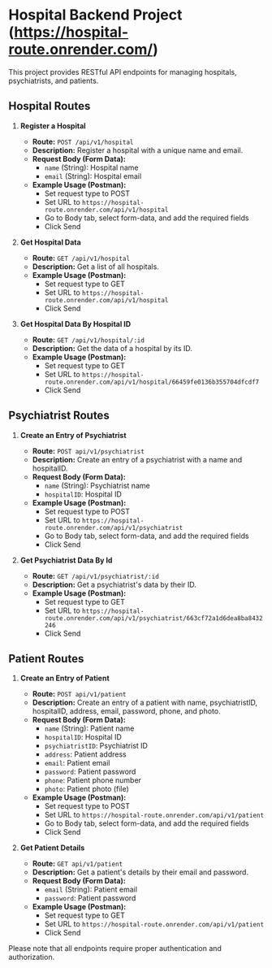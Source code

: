 # Hospital Backend Project (https://hospital-route.onrender.com/)

This project provides RESTful API endpoints for managing hospitals, psychiatrists, and patients.

## Hospital Routes

1. **Register a Hospital**
   - **Route:** `POST /api/v1/hospital`
   - **Description:** Register a hospital with a unique name and email.
   - **Request Body (Form Data):**
     - `name` (String): Hospital name
     - `email` (String): Hospital email
   - **Example Usage (Postman):**
     - Set request type to POST
     - Set URL to `https://hospital-route.onrender.com/api/v1/hospital`
     - Go to Body tab, select form-data, and add the required fields
     - Click Send

2. **Get Hospital Data**
   - **Route:** `GET /api/v1/hospital`
   - **Description:** Get a list of all hospitals.
   - **Example Usage (Postman):**
     - Set request type to GET
     - Set URL to `https://hospital-route.onrender.com/api/v1/hospital`
     - Click Send

3. **Get Hospital Data By Hospital ID**
   - **Route:** `GET /api/v1/hospital/:id`
   - **Description:** Get the data of a hospital by its ID.
   - **Example Usage (Postman):**
     - Set request type to GET
     - Set URL to `https://hospital-route.onrender.com/api/v1/hospital/66459fe0136b355704dfcdf7`
     - Click Send

## Psychiatrist Routes 

1. **Create an Entry of Psychiatrist**
   - **Route:** `POST api/v1/psychiatrist`
   - **Description:** Create an entry of a psychiatrist with a name and hospitalID.
   - **Request Body (Form Data):**
     - `name` (String): Psychiatrist name
     - `hospitalID`: Hospital ID
   - **Example Usage (Postman):**
     - Set request type to POST
     - Set URL to `https://hospital-route.onrender.com/api/v1/psychiatrist`
     - Go to Body tab, select form-data, and add the required fields
     - Click Send

2. **Get Psychiatrist Data By Id**
   - **Route:** `GET /api/v1/psychiatrist/:id`
   - **Description:** Get a psychiatrist's data by their ID.
   - **Example Usage (Postman):**
     - Set request type to GET
     - Set URL to `https://hospital-route.onrender.com/api/v1/psychiatrist/663cf72a1d6dea8ba8432246`
     - Click Send

## Patient Routes 

1. **Create an Entry of Patient**
   - **Route:** `POST api/v1/patient`
   - **Description:** Create an entry of a patient with name, psychiatristID, hospitalID, address, email, password, phone, and photo.
   - **Request Body (Form Data):**
     - `name` (String): Patient name
     - `hospitalID`: Hospital ID
     - `psychiatristID`: Psychiatrist ID
     - `address`: Patient address
     - `email`: Patient email
     - `password`: Patient password
     - `phone`: Patient phone number
     - `photo`: Patient photo (file)
   - **Example Usage (Postman):**
     - Set request type to POST
     - Set URL to `https://hospital-route.onrender.com/api/v1/patient`
     - Go to Body tab, select form-data, and add the required fields
     - Click Send

2. **Get Patient Details**
   - **Route:** `GET api/v1/patient`
   - **Description:** Get a patient's details by their email and password.
   - **Request Body (Form Data):**
     - `email` (String): Patient email
     - `password`: Patient password
   - **Example Usage (Postman):**
     - Set request type to GET
     - Set URL to `https://hospital-route.onrender.com/api/v1/patient`
     - Click Send

Please note that all endpoints require proper authentication and authorization.



